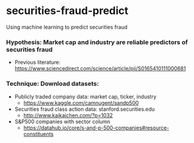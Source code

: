 # securities-fraud-predict
Using machine learning to predict securities fraud

### Hypothesis: Market cap and industry are reliable predictors of securities fraud
* Previous literature: https://www.sciencedirect.com/science/article/pii/S0165410111000681

### Technique: Download datasets:
* Publicly traded company data: market cap, ticker, industry
  * https://www.kaggle.com/camnugent/sandp500
* Securities fraud class action data: stanford.securities.edu
  * http://www.kaikaichen.com/?p=1032
* S&P500 companies with sector column
  * https://datahub.io/core/s-and-p-500-companies#resource-constituents